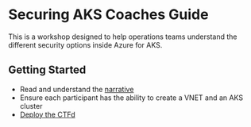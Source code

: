 # Securing AKS Coaches Guide

This is a workshop designed to help operations teams understand the different security options inside Azure for AKS.  

## Getting Started

* Read and understand the [narrative](../narrative/)
* Ensure each participant has the ability to create a VNET and an AKS cluster
* [Deploy the CTFd](ctfd/)
